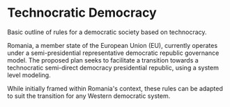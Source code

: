 # Technocratic Democracy

Basic outline of rules for a democratic society based on technocracy.

Romania, a member state of the European Union (EU), currently operates under a semi-presidential representative democratic republic governance model. The proposed plan seeks to facilitate a transition towards a technocratic semi-direct democracy presidential republic, using a system level modeling.

While initially framed within Romania's context, these rules can be adapted to suit the transition for any Western democratic system.

